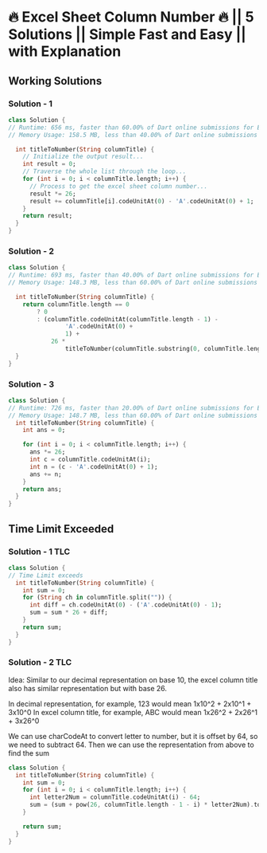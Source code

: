 # 🔥 Excel Sheet Column Number 🔥 || 5 Solutions || Simple Fast and Easy || with Explanation

## Working Solutions

### Solution - 1

```dart
class Solution {
// Runtime: 656 ms, faster than 60.00% of Dart online submissions for Excel Sheet Column Number.
// Memory Usage: 158.5 MB, less than 40.00% of Dart online submissions for Excel Sheet Column Number.

  int titleToNumber(String columnTitle) {
    // Initialize the output result...
    int result = 0;
    // Traverse the whole list through the loop...
    for (int i = 0; i < columnTitle.length; i++) {
      // Process to get the excel sheet column number...
      result *= 26;
      result += columnTitle[i].codeUnitAt(0) - 'A'.codeUnitAt(0) + 1;
    }
    return result;
  }
}
```

### Solution - 2

```dart
class Solution {
// Runtime: 693 ms, faster than 40.00% of Dart online submissions for Excel Sheet Column Number.
// Memory Usage: 148.3 MB, less than 60.00% of Dart online submissions for Excel Sheet Column Number.

  int titleToNumber(String columnTitle) {
    return columnTitle.length == 0
        ? 0
        : (columnTitle.codeUnitAt(columnTitle.length - 1) -
                'A'.codeUnitAt(0) +
                1) +
            26 *
                titleToNumber(columnTitle.substring(0, columnTitle.length - 1));
  }
}
```

### Solution - 3

```dart
class Solution {
// Runtime: 726 ms, faster than 20.00% of Dart online submissions for Excel Sheet Column Number.
// Memory Usage: 148.7 MB, less than 60.00% of Dart online submissions for Excel Sheet Column Number.
  int titleToNumber(String columnTitle) {
    int ans = 0;

    for (int i = 0; i < columnTitle.length; i++) {
      ans *= 26;
      int c = columnTitle.codeUnitAt(i);
      int n = (c - 'A'.codeUnitAt(0) + 1);
      ans += n;
    }
    return ans;
  }
}
```

## Time Limit Exceeded

### Solution - 1 TLC

```dart
class Solution {
// Time Limit exceeds
  int titleToNumber(String columnTitle) {
    int sum = 0;
    for (String ch in columnTitle.split("")) {
      int diff = ch.codeUnitAt(0) - ('A'.codeUnitAt(0) - 1);
      sum = sum * 26 + diff;
    }
    return sum;
  }
}
```

### Solution - 2 TLC

Idea:
Similar to our decimal representation on base 10, the excel column title also has similar representation but with base 26.

In decimal representation, for example, 123 would mean 1x10^2 + 2x10^1 + 3x10^0
In excel column title, for example, ABC would mean 1x26^2 + 2x26^1 + 3x26^0

We can use charCodeAt to convert letter to number, but it is offset by 64, so we need to subtract 64.
Then we can use the representation from above to find the sum

```dart
class Solution {
  int titleToNumber(String columnTitle) {
    int sum = 0;
    for (int i = 0; i < columnTitle.length; i++) {
      int letter2Num = columnTitle.codeUnitAt(i) - 64;
      sum = (sum + pow(26, columnTitle.length - 1 - i) * letter2Num).toInt();
    }

    return sum;
  }
}
```
